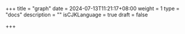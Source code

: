 +++
title = "graph"
date = 2024-07-13T11:21:17+08:00
weight = 1
type = "docs"
description = ""
isCJKLanguage = true
draft = false

+++

